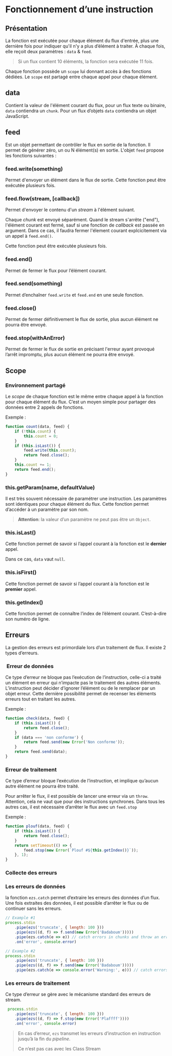 # Fonctionnement d’une instruction

## Présentation

La fonction est exécutée pour chaque élément du flux d'entrée, plus une dernière
fois pour indiquer qu'il n'y a plus d’élément à traiter. À chaque fois, elle
reçoit deux paramètres : `data` & `feed`.

> Si un flux contient 10 éléments, la fonction sera exécutée 11 fois.

Chaque fonction possède un `scope` lui donnant accès à des fonctions dédiées.
Le `scope` est partagé entre chaque appel pour chaque élément.

## data

Contient la valeur de l'élément courant du flux, pour un flux texte ou binaire,
`data` contiendra un `chunk`. Pour un flux d’objets `data` contiendra un objet
JavaScript.

## feed

Est un objet permettant de contrôler le flux en sortie de la fonction. Il permet
de générer zéro, un ou N élément(s) en sortie. L'objet `feed` propose les
fonctions suivantes :

### feed.write(something)

Permet d'envoyer un élément dans le flux de sortie.
Cette fonction peut être exécutée plusieurs fois.

### feed.flow(stream, [callback])

Permet d'envoyer le contenu d'un *stream* à l'élément suivant.

Chaque *chunk* est envoyé séparément. Quand le stream s'arrête ("end"),
l'élément courant est fermé, sauf si une fonction de *callback* est passée en
argument. Dans ce cas, il faudra fermer l'élement courant explcicitement via un
appel à `feed.end()`.

Cette fonction peut être exécutée plusieurs fois.

### feed.end()

Permet de fermer le flux pour l’élément courant.

### feed.send(something)

Permet d’enchaîner `feed.write` et `feed.end` en une seule fonction.

### feed.close()

Permet de fermer définitivement le flux de sortie, plus aucun élément ne pourra
être envoyé.

### feed.stop(withAnError)

Permet de fermer le flux de sortie en précisant l'erreur ayant provoqué l’arrêt
impromptu, plus aucun élément ne pourra être envoyé.

## Scope

### Environnement partagé

Le *scope* de chaque fonction est le même entre chaque appel à la fonction pour
chaque élément du flux. C’est un moyen simple pour partager des données entre 2
appels de fonctions.

Exemple :

```js
function count(data, feed) {
    if (!this.count) {
        this.count = 0;
    }
    if (this.isLast()) {
        feed.write(this.count);
        return feed.close();
    }
    this.count += 1;
    return feed.end();
}
```

### this.getParam(name, defaultValue)

Il est très souvent nécessaire de paramétrer une instruction. Les paramètres
sont identiques pour chaque élément du flux. Cette fonction permet d’accéder à
un paramètre par son nom.

> **Attention**: la valeur d’un paramètre ne peut pas être un `Object`.

### this.isLast()

Cette fonction permet de savoir si l’appel courant à la fonction est le
**dernier** appel.

Dans ce cas, `data` vaut `null`.

### this.isFirst()

Cette fonction permet de savoir si l’appel courant à la fonction est le
**premier** appel.

### this.getIndex()

Cette fonction permet de connaître l’index de l’élément courant.
C’est-à-dire son numéro de ligne.

## Erreurs

La gestion des erreurs est primordiale lors d’un traitement de flux. Il existe 2
types d’erreurs.

###  Erreur de données

Ce type d’erreur ne bloque pas l’exécution de l’instruction, celle-ci a traité
un élément en erreur qui n’impacte pas le traitement des autres éléments.
L’instruction peut décider d’ignorer l’élément ou de le remplacer par un objet
erreur. Cette dernière possibilité permet de recenser les éléments erreurs tout
en traitant les autres.

Exemple :

```js
function check(data, feed) {
    if (this.isLast()) {
        return feed.close();
    }
    if (data === 'non conforme') {
        return feed.send(new Error('Non conforme'));
    }
    return feed.send(data);
}
```

### Erreur de traitement

Ce type d’erreur bloque l’exécution de l’instruction, et implique qu’aucun autre
élément ne pourra être traité.

Pour arrêter le flux, il est possible de lancer une erreur via un `throw`.
Attention, cela ne vaut que pour des instructions synchrones. Dans tous les
autres cas, il est nécessaire d’arrêter le flux avec un `feed.stop`

Exemple :

```js
function plouf(data, feed) {
    if (this.isLast()) {
        return feed.close();
    }
    return setTimeout(() => {
        feed.stop(new Error(`Plouf #${this.getIndex()}`));
    }, 1);
}
```

### Collecte des erreurs

### Les erreurs de données

la fonction `ezs.catch` permet d’extraire les erreurs des données d’un flux. Une
fois extraites des données, il est possible d’arrêter le flux ou de continuer
sans les erreurs.

```js
// Example #1
process.stdin
    .pipe(ezs('truncate', { length: 100 }))
    .pipe(ezs((d, f) => f.send(new Error('Badaboum')))))
    .pipe(ezs.catch(e => e)) // catch errors in chunks and throw an error, breaking the pipeline
    .on('error', console.error)

// Example #2
process.stdin
    .pipe(ezs('truncate', { length: 100 }))
    .pipe(ezs((d, f) => f.send(new Error('Badaboum')))))
    .pipe(ezs.catch(e => console.error('Warning:', e))) // catch errors in chunks to display them without breaking the pipeline
```

### Les erreurs de traitement

Ce type d’erreur se gère avec le mécanisme standard des erreurs de stream.

```js
 process.stdin
    .pipe(ezs('truncate', { length: 100 }))
    .pipe(ezs((d, f) => f.stop(new Error('Plaffff'))))
    .on('error', console.error)
```

> En cas d’erreur, `ezs` transmet les erreurs d’instruction en instruction
> jusqu’à la fin du _pipeline_.
>
> Ce n’est pas cas avec les Class Stream
